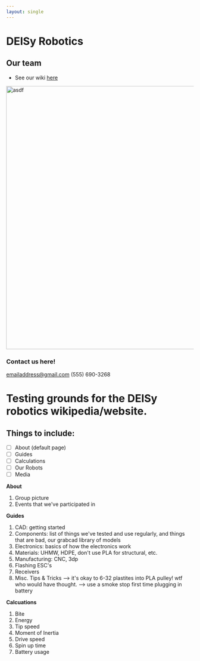 ```yaml
---
layout: single
---
```


# DEISy Robotics

## Our team
- See our wiki [here](DRWikiTest.github.io)

<img width="706" alt="asdf" src="https://user-images.githubusercontent.com/118695279/202964856-61dda577-5d5a-4a19-8c08-cf247480d7b2.png">

### Contact us here!
emailaddress@gmail.com
(555) 690-3268


# Testing grounds for the DEISy robotics wikipedia/website.

## Things to include:
- [ ] About (default page)
- [ ] Guides
- [ ] Calculations
- [ ] Our Robots
- [ ] Media

**About**
1. Group picture
2. Events that we've participated in


**Guides** 
1. CAD: getting started
2. Components: list of things we've tested and use regularly, and things that are bad, our grabcad library of models
3. Electronics: basics of how the electronics work
4. Materials: UHMW, HDPE, don't use PLA for structural, etc. 
5. Manufacturing: CNC, 3dp
6. Flashing ESC's
7. Receivers
8. Misc. Tips & Tricks --> it's okay to 6-32 plastites into PLA pulley! wtf who would have thought.  --> use a smoke stop first time plugging in battery


**Calcuations**
1. Bite
2. Energy
3. Tip speed
4. Moment of Inertia
5. Drive speed
6. Spin up time
7. Battery usage 
